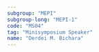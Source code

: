 ```yaml
---
subgroup: "MEPI"
subgroup-long: "MEPI-1"
code: "MS04"
tag: "Minisymposium Speaker"
name: "Derdei M. Bichara"
---
```

